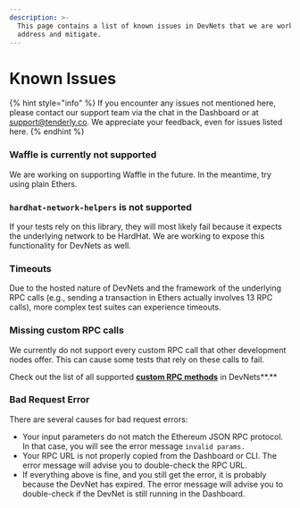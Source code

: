 ```yaml
---
description: >-
  This page contains a list of known issues in DevNets that we are working to
  address and mitigate.
---
```


# Known Issues

{% hint style="info" %}
If you encounter any issues not mentioned here, please contact our support team via the chat in the Dashboard or at [support@tenderly.co](mailto:support@tenderly.co). We appreciate your feedback, even for issues listed here.
{% endhint %}

### **Waffle is currently not supported**

We are working on supporting Waffle in the future. In the meantime, try using plain Ethers.

### **`hardhat-network-helpers` is not supported**

If your tests rely on this library, they will most likely fail because it expects the underlying network to be HardHat. We are working to expose this functionality for DevNets as well.

### **Timeouts**

Due to the hosted nature of DevNets and the framework of the underlying RPC calls (e.g., sending a transaction in Ethers actually involves 13 RPC calls), more complex test suites can experience timeouts.

### **Missing custom RPC calls**

We currently do not support every custom RPC call that other development nodes offer. This can cause some tests that rely on these calls to fail.

Check out the list of all supported [**custom RPC methods**](custom-rpc-methods.md) in DevNets**.**

### **Bad Request Error**

There are several causes for bad request errors:

* Your input parameters do not match the Ethereum JSON RPC protocol. In that case, you will see the error message `invalid params.`
* Your RPC URL is not properly copied from the Dashboard or CLI. The error message will advise you to double-check the RPC URL.
* If everything above is fine, and you still get the error, it is probably because the DevNet has expired. The error message will advise you to double-check if the DevNet is still running in the Dashboard.

